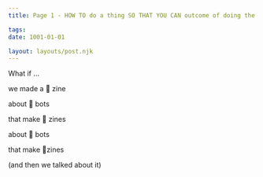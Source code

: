 ```yaml
---
title: Page 1 - HOW TO do a thing SO THAT YOU CAN outcome of doing the thing

tags:
date: 1001-01-01

layout: layouts/post.njk
---
```


What if …

we made a 📓 zine

about 🤖 bots

that make 📓 zines

about 🤖 bots

that make 📓zines

(and then we talked about it)